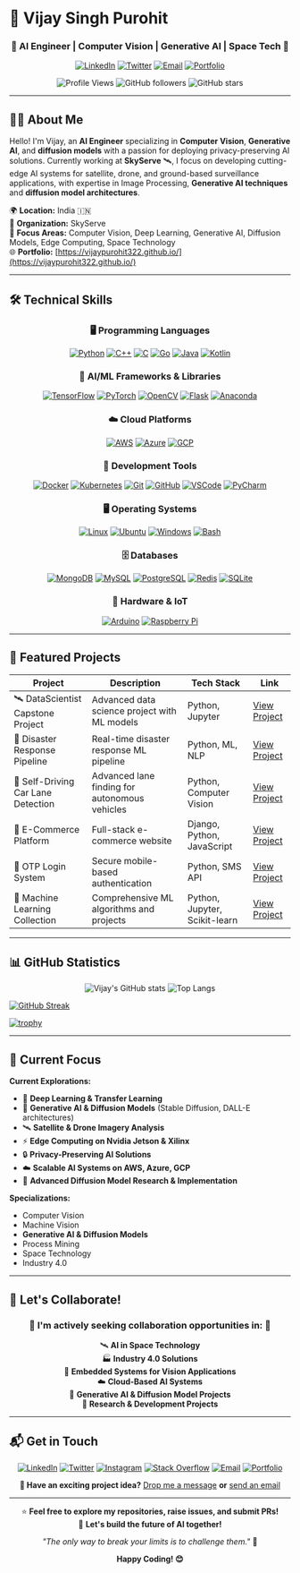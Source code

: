 # 🚀 Vijay Singh Purohit

<div align="center">

### 🌟 **AI Engineer | Computer Vision | Generative AI | Space Tech** 🌟

[![LinkedIn](https://img.shields.io/badge/LinkedIn-0077B5?style=for-the-badge&logo=linkedin&logoColor=white)](https://www.linkedin.com/in/vijay-singh-purohit)
[![Twitter](https://img.shields.io/badge/Twitter-1DA1F2?style=for-the-badge&logo=twitter&logoColor=white)](https://twitter.com/vijaypurohit322)
[![Email](https://img.shields.io/badge/Email-D14836?style=for-the-badge&logo=gmail&logoColor=white)](mailto:vijaypurohit322@gmail.com)
[![Portfolio](https://img.shields.io/badge/Portfolio-FF5722?style=for-the-badge&logo=todoist&logoColor=white)](https://vijaypurohit322.github.io/)

![Profile Views](https://komarev.com/ghpvc/?username=vijaypurohit322&color=brightgreen&style=for-the-badge)
![GitHub followers](https://img.shields.io/github/followers/vijaypurohit322?style=for-the-badge&color=blue)
![GitHub stars](https://img.shields.io/github/stars/vijaypurohit322?style=for-the-badge&color=yellow)

</div>

---

## 👨‍💻 About Me

Hello! I'm Vijay, an **AI Engineer** specializing in **Computer Vision**, **Generative AI**, and **diffusion models** with a passion for deploying privacy-preserving AI solutions. Currently working at **SkyServe** 🛰️, I focus on developing cutting-edge AI systems for satellite, drone, and ground-based surveillance applications, with expertise in Image Processing, **Generative AI techniques** and **diffusion model architectures**.

🌍 **Location:** India 🇮🇳  
🏢 **Organization:** SkyServe  
💼 **Focus Areas:** Computer Vision, Deep Learning, Generative AI, Diffusion Models, Edge Computing, Space Technology  
🌐 **Portfolio:** [https://vijaypurohit322.github.io/](https://vijaypurohit322.github.io/)

---

## 🛠️ Technical Skills

<div align="center">

### 🖥️ **Programming Languages**

[![Python](https://skillicons.dev/icons?i=python)](https://skillicons.dev)
[![C++](https://skillicons.dev/icons?i=cpp)](https://skillicons.dev)
[![C](https://skillicons.dev/icons?i=c)](https://skillicons.dev)
[![Go](https://skillicons.dev/icons?i=go)](https://skillicons.dev)
[![Java](https://skillicons.dev/icons?i=java)](https://skillicons.dev)
[![Kotlin](https://skillicons.dev/icons?i=kotlin)](https://skillicons.dev)

### 🤖 **AI/ML Frameworks & Libraries**

[![TensorFlow](https://skillicons.dev/icons?i=tensorflow)](https://skillicons.dev)
[![PyTorch](https://skillicons.dev/icons?i=pytorch)](https://skillicons.dev)
[![OpenCV](https://skillicons.dev/icons?i=opencv)](https://skillicons.dev)
[![Flask](https://skillicons.dev/icons?i=flask)](https://skillicons.dev)
[![Anaconda](https://skillicons.dev/icons?i=anaconda)](https://skillicons.dev)

### ☁️ **Cloud Platforms**

[![AWS](https://skillicons.dev/icons?i=aws)](https://skillicons.dev)
[![Azure](https://skillicons.dev/icons?i=azure)](https://skillicons.dev)
[![GCP](https://skillicons.dev/icons?i=gcp)](https://skillicons.dev)

### 🔧 **Development Tools**

[![Docker](https://skillicons.dev/icons?i=docker)](https://skillicons.dev)
[![Kubernetes](https://skillicons.dev/icons?i=kubernetes)](https://skillicons.dev)
[![Git](https://skillicons.dev/icons?i=git)](https://skillicons.dev)
[![GitHub](https://skillicons.dev/icons?i=github)](https://skillicons.dev)
[![VSCode](https://skillicons.dev/icons?i=vscode)](https://skillicons.dev)
[![PyCharm](https://skillicons.dev/icons?i=pycharm)](https://skillicons.dev)

### 🖥️ **Operating Systems**

[![Linux](https://skillicons.dev/icons?i=linux)](https://skillicons.dev)
[![Ubuntu](https://skillicons.dev/icons?i=ubuntu)](https://skillicons.dev)
[![Windows](https://skillicons.dev/icons?i=windows)](https://skillicons.dev)
[![Bash](https://skillicons.dev/icons?i=bash)](https://skillicons.dev)

### 🗄️ **Databases**

[![MongoDB](https://skillicons.dev/icons?i=mongodb)](https://skillicons.dev)
[![MySQL](https://skillicons.dev/icons?i=mysql)](https://skillicons.dev)
[![PostgreSQL](https://skillicons.dev/icons?i=postgres)](https://skillicons.dev)
[![Redis](https://skillicons.dev/icons?i=redis)](https://skillicons.dev)
[![SQLite](https://skillicons.dev/icons?i=sqlite)](https://skillicons.dev)

### 🔌 **Hardware & IoT**

[![Arduino](https://skillicons.dev/icons?i=arduino)](https://skillicons.dev)
[![Raspberry Pi](https://skillicons.dev/icons?i=raspberrypi)](https://skillicons.dev)

</div>

---

## 🚀 Featured Projects

| Project | Description | Tech Stack | Link |
|---------|-------------|------------|------|
| 🛰️ DataScientist Capstone Project | Advanced data science project with ML models | Python, Jupyter | [View Project](https://github.com/vijaypurohit322/DataScientist-Capstone-Project) |
| 🚨 Disaster Response Pipeline | Real-time disaster response ML pipeline | Python, ML, NLP | [View Project](https://github.com/vijaypurohit322/DataScientist-Disater-Response-Pipeline) |
| 🚗 Self-Driving Car Lane Detection | Advanced lane finding for autonomous vehicles | Python, Computer Vision | [View Project](https://github.com/vijaypurohit322/SelfDrivingCar-Advance-Lane_finding-Project) |
| 🛒 E-Commerce Platform | Full-stack e-commerce website | Django, Python, JavaScript | [View Project](https://github.com/vijaypurohit322/E-Commerce-website-using-Django_and_Python) |
| 🔐 OTP Login System | Secure mobile-based authentication | Python, SMS API | [View Project](https://github.com/vijaypurohit322/Build-OTP-based-login-system) |
| 🤖 Machine Learning Collection | Comprehensive ML algorithms and projects | Python, Jupyter, Scikit-learn | [View Project](https://github.com/vijaypurohit322/Machine-Learning) |

---

## 📊 GitHub Statistics

<p align="center">
  <img src="https://github-readme-stats.vercel.app/api?username=vijaypurohit322&show_icons=true&theme=radical&count_private=true" alt="Vijay's GitHub stats" />
  <img src="https://github-readme-stats.vercel.app/api/top-langs/?username=vijaypurohit322&layout=compact&theme=radical" alt="Top Langs" />
</p>

[![GitHub Streak](https://git.io/streak-stats)](https://git.io/streak-stats)

[![trophy](https://github-profile-trophy.vercel.app/?username=vijaypurohit322&theme=onedark)](https://github.com/ryo-ma/github-profile-trophy)

---

## 🎯 Current Focus

**Current Explorations:**
- 🧠 **Deep Learning & Transfer Learning**
- 🎨 **Generative AI & Diffusion Models** (Stable Diffusion, DALL-E architectures)
- 🛰️ **Satellite & Drone Imagery Analysis**  
- ⚡ **Edge Computing on Nvidia Jetson & Xilinx**
- 🔒 **Privacy-Preserving AI Solutions**
- ☁️ **Scalable AI Systems on AWS, Azure, GCP**
- 🔬 **Advanced Diffusion Model Research & Implementation**

**Specializations:**
- Computer Vision
- Machine Vision
- **Generative AI & Diffusion Models**
- Process Mining
- Space Technology
- Industry 4.0

---

## 🤝 Let's Collaborate!

<div align="center">

### 🌟 I'm actively seeking collaboration opportunities in: 🌟

🛰️ **AI in Space Technology**  
🏭 **Industry 4.0 Solutions**  
📱 **Embedded Systems for Vision Applications**  
☁️ **Cloud-Based AI Systems**  
🎨 **Generative AI & Diffusion Model Projects**  
🔬 **Research & Development Projects**

</div>

---

## 📬 Get in Touch

<div align="center">

[![LinkedIn](https://img.shields.io/badge/LinkedIn-0077B5?style=for-the-badge&logo=linkedin&logoColor=white)](https://www.linkedin.com/in/vijay-singh-purohit)
[![Twitter](https://img.shields.io/badge/Twitter-1DA1F2?style=for-the-badge&logo=twitter&logoColor=white)](https://twitter.com/vijaypurohit322)
[![Instagram](https://img.shields.io/badge/Instagram-E4405F?style=for-the-badge&logo=instagram&logoColor=white)](https://www.instagram.com/vijay_singh_purohit)
[![Stack Overflow](https://img.shields.io/badge/Stack_Overflow-FE7A16?style=for-the-badge&logo=stack-overflow&logoColor=white)](https://stackoverflow.com/users/10303249/vijay-singh-purohit)
[![Email](https://img.shields.io/badge/Email-D14836?style=for-the-badge&logo=gmail&logoColor=white)](mailto:vijaypurohit322@gmail.com)
[![Portfolio](https://img.shields.io/badge/Portfolio-FF5722?style=for-the-badge&logo=todoist&logoColor=white)](https://vijaypurohit322.github.io/)

**💌 Have an exciting project idea?** [Drop me a message](https://github.com/vijaypurohit322/vijaypurohit322/issues/new) **or** [send an email](mailto:vijaypurohit322@gmail.com)

</div>

---

<div align="center">

⭐ **Feel free to explore my repositories, raise issues, and submit PRs!**  
🚀 **Let's build the future of AI together!**  

*"The only way to break your limits is to challenge them."* 🎯  

**Happy Coding! 😊**

</div>
